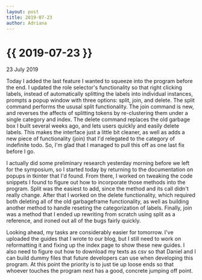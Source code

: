 ```yaml
---
layout: post
title: 2019-07-23
author: Adriana
---
```


{{ 2019-07-23 }}
================

<p class="meta">23 July 2019</p>

Today I added the last feature I wanted to squeeze into the program before the end. I updated the role selector's functionality so that right clicking labels, instead of automatically splitting the labels into individual instances, prompts a popup window with three options: split, join, and delete. The split command performs the ususal split functionality. The join command is new, and reverses the affects of splitting tokens by re-clustering them under a single category and index. The delete command replaces the old garbage box I built several weeks ago, and lets users quickly and easily delete labels. This makes the interface just a little bit cleaner, as well as adds a new piece of functionality (join) that I'd relegated to the category of indefinite todo. So, I'm glad that I managed to pull this off as one last fix before I go.

I actually did some preliminary research yesterday morning before we left for the symposium, so I started today by returning to the documentation on popups in tkinter that I'd found. From there, I worked on tweaking the code snippets I found to figure out how to incorporate those methods into the program. Split was the easiest to add, since the method and its call didn't really change. After that I worked on the delete functionality, which required both deleting all of the old garbageframe functionality, as well as building another method to handle reseting the categorization of labels. Finally, join was a method that I ended up rewriting from scratch using split as a reference, and ironed out all of the bugs fairly quickly. 

Looking ahead, my tasks are considerably easier for tomorrow. I've uploaded the guides that I wrote to our blog, but I still need to work on reformatting it and fixing up the index page to show these new guides. I also need to figure out how to download my texts as csv so that Daniel and I can build dummy files that future developers can use when developing this program. At this point the priority is to just tie up loose ends so that whoever touches the program next has a good, concrete jumping off point.
